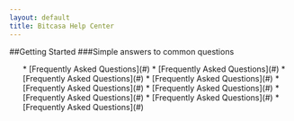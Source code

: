 ```yaml
---
layout: default
title: Bitcasa Help Center
---
```


##Getting Started
###Simple answers to common questions
<ul id="double">
* [Frequently Asked Questions](#)
* [Frequently Asked Questions](#)
* [Frequently Asked Questions](#)
* [Frequently Asked Questions](#)
* [Frequently Asked Questions](#)
* [Frequently Asked Questions](#)
* [Frequently Asked Questions](#)
* [Frequently Asked Questions](#)
* [Frequently Asked Questions](#)
</ul>
